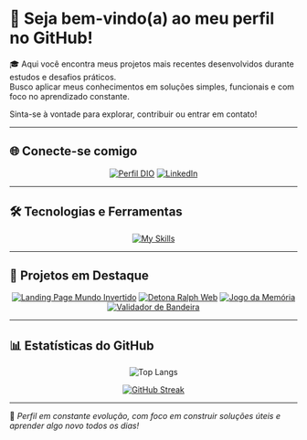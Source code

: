 # 👋 Seja bem-vindo(a) ao meu perfil no GitHub!

🎓  Aqui você encontra meus projetos mais recentes desenvolvidos durante estudos e desafios práticos.  
Busco aplicar meus conhecimentos em soluções simples, funcionais e com foco no aprendizado constante.

Sinta-se à vontade para explorar, contribuir ou entrar em contato! 

---

## 🌐 Conecte-se comigo
<div align="center">
  
[![Perfil DIO](https://img.shields.io/badge/-Meu%20Perfil%20na%20DIO-30A3DC?style=for-the-badge)](https://www.dio.me/users/douglasdeoliveira0420)
[![LinkedIn](https://img.shields.io/badge/-LinkedIn-000?style=for-the-badge&logo=linkedin&logoColor=30A3DC)](https://www.linkedin.com/in/douglas-de-oliveira-38426b272/)

</div>

---

## 🛠️ Tecnologias e Ferramentas
<div align="center">
  
[![My Skills](https://skillicons.dev/icons?i=html,css,javascript,java,python,git&theme=dark)](https://skillicons.dev)

</div>

---

## 📌 Projetos em Destaque
<div align="center">
  
[![Landing Page Mundo Invertido](https://github-readme-stats.vercel.app/api/pin/?username=douglas-oc&repo=landing-page-mundo-invertido&theme=transparent&title_color=d8d6d6&text_color=d8d6d6&show_icons=true&icon_color=663399)](https://github.com/Douglas-oc/landing-page-mundo-invertido)
[![Detona Ralph Web](https://github-readme-stats.vercel.app/api/pin/?username=douglas-oc&repo=jogo-detona-ralph&theme=transparent&title_color=d8d6d6&text_color=d8d6d6&show_icons=true&icon_color=F1E05A)](https://github.com/Douglas-oc/jogo-detona-ralph)
[![Jogo da Memória](https://github-readme-stats.vercel.app/api/pin/?username=douglas-oc&repo=jogo-da-memoria&theme=transparent&title_color=d8d6d6&text_color=d8d6d6&show_icons=true&icon_color=663399)](https://github.com/Douglas-oc/jogo-da-memoria)
[![Validador de Bandeira](https://github-readme-stats.vercel.app/api/pin/?username=douglas-oc&repo=validador-bandeira&theme=transparent&title_color=d8d6d6&text_color=d8d6d6&show_icons=true&icon_color=F1E05A)](https://github.com/Douglas-oc/validador-bandeira)

</div>

---

## 📊 Estatísticas do GitHub
<div align="center">

![Top Langs](https://github-readme-stats-git-masterrstaa-rickstaa.vercel.app/api/top-langs/?username=douglas-oc&layout=compact&theme=transparent&title_color=d8d6d6&text_color=d8d6d6) 
<br>

[![GitHub Streak](https://streak-stats.demolab.com?user=douglas-oc&theme=transparent&locale=pt_BR&mode=weekly&fire=FB8C00&ring=FB8C00&currStreakNum=FB8C00&stroke=D8D6D6&border=D8D6D6&sideNums=D8D6D6&currStreakLabel=D8D6D6&sideLabels=D8D6D6&dates=FB8C00)](https://git.io/streak-stats)

</div>

---


📌 *Perfil em constante evolução, com foco em construir soluções úteis e aprender algo novo todos os dias!*
